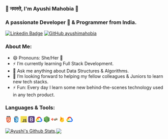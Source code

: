### 🙏 नमस्ते, I'm Ayushi Mahobia 👋

<h3>A passionate Developer 🚀 & Programmer from India.</h3>

[![Linkedin Badge](https://img.shields.io/badge/-ayushimahobia-blue?style=flat-square&logo=Linkedin&logoColor=white&link=https://www.linkedin.com/in/ayushimahobia/)](https://www.linkedin.com/in/ayushimahobia/)
[![GitHub ayushimahobia](https://img.shields.io/github/followers/ayushimahobia?label=follow&style=social)](https://github.com/ayushimahobia)

### About Me:

- 😄 Pronouns: She/Her 👧
- ⚡ I’m currently learning Full Stack Development.
- 💬 Ask me anything about Data Structures & Algorithms.
- 🤔 I’m looking forward to helping my fellow colleagues & Juniors to learn new tech stacks.
- ⚡ Fun: Every day I learn some new behind-the-scenes technology used in any tech product.


### Languages & Tools:

<code><img height="20" src="https://raw.githubusercontent.com/github/explore/80688e429a7d4ef2fca1e82350fe8e3517d3494d/topics/html/html.png"></code>
<code><img height="20" src="https://raw.githubusercontent.com/github/explore/80688e429a7d4ef2fca1e82350fe8e3517d3494d/topics/css/css.png"></code>
<code><img height="20" src="https://raw.githubusercontent.com/github/explore/main/topics/javascript/javascript.png"></code>
<code><img height="20" src="https://raw.githubusercontent.com/github/explore/main/topics/bootstrap/bootstrap.png"></code>
<code><img height="20" src="https://raw.githubusercontent.com/github/explore/main/topics/google-cloud/google-cloud.png"></code>
<code><img height="20" src="https://raw.githubusercontent.com/github/explore/80688e429a7d4ef2fca1e82350fe8e3517d3494d/topics/nodejs/nodejs.png"></code>
<code><img height="20" src="https://raw.githubusercontent.com/github/explore/80688e429a7d4ef2fca1e82350fe8e3517d3494d/topics/git/git.png"></code>
<code><img height="20" src="https://raw.githubusercontent.com/github/explore/main/topics/firebase/firebase.png"></code>
<code><img height="20" src="https://raw.githubusercontent.com/github/explore/main/topics/google-cloud/google-cloud.png"></code>

<a href="https://github.com/imbmali">
 <img align="center" src="https://github-readme-stats.vercel.app/api?username=ayushimahobia&include_all_commits=true&count_private=true&show_icons=true&theme=light&line_height=27" alt="Ayushi's Github Stats"/>
</a>
<a href="https://github.com/imbmali">
  <img align="center" src="https://github-readme-stats.vercel.app/api/top-langs/?username=ayushimahobia&theme=light&layout=compact&langs_count=10&hide_langs_below=1" />
</a>

<br>



